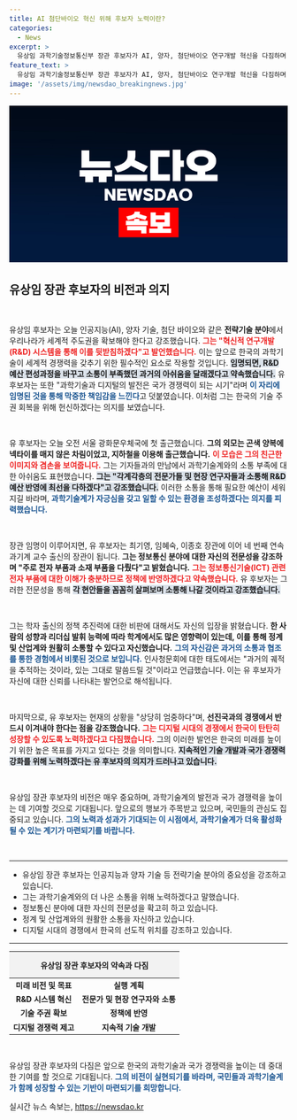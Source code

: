 ```yaml
---
title: AI 첨단바이오 혁신 위해 후보자 노력이란?
categories:
  - News
excerpt: >
  유상임 과학기술정보통신부 장관 후보자가 AI, 양자, 첨단바이오 연구개발 혁신을 다짐하며 국가 경쟁력 강화를 선언했습니다. 디지털 시대에서 기술 주권 회복의 중요성을 강조한 그의 의지가 주목받고 있습니다.
feature_text: >
  유상임 과학기술정보통신부 장관 후보자가 AI, 양자, 첨단바이오 연구개발 혁신을 다짐하며 국가 경쟁력 강화를 선언했습니다. 디지털 시대에서 기술 주권 회복의 중요성을 강조한 그의 의지가 주목받고 있습니다.
image: '/assets/img/newsdao_breakingnews.jpg'
---
```


<p><img src="/assets/img/newsdao_breakingnews.jpg" alt="firstkoreanews 속보" /></p>

<h2 data-ke-size="size26">유상임 장관 후보자의 비전과 의지</h2>

<p data-ke-size="size16">&nbsp;</p>

<p>유상임 후보자는 오늘 인공지능(AI), 양자 기술, 첨단 바이오와 같은 <b>전략기술 분야</b>에서 우리나라가 세계적 주도권을 확보해야 한다고 강조했습니다. <b><span style="color: #ee2323;">그는 "혁신적 연구개발(R&amp;D) 시스템을 통해 이를 뒷받침하겠다"고 발언했습니다.</span></b> 이는 앞으로 한국의 과학기술이 세계적 경쟁력을 갖추기 위한 필수적인 요소로 작용할 것입니다. <b><span style="background-color: #21538527;">임명되면, R&amp;D 예산 편성과정을 바꾸고 소통이 부족했던 과거의 아쉬움을 달래겠다고 약속했습니다.</span></b> 유 후보자는 또한 "과학기술과 디지털의 발전은 국가 경쟁력이 되는 시기"라며 <b><span style="color: #1a5490;">이 자리에 임명된 것을 통해 막중한 책임감을 느낀다</span></b>고 덧붙였습니다. 이처럼 그는 한국의 기술 주권 회복을 위해 헌신하겠다는 의지를 보였습니다.</p>

<p data-ke-size="size16">&nbsp;</p>

<p>유 후보자는 오늘 오전 서울 광화문우체국에 첫 출근했습니다. <b>그의 외모는 곤색 양복에 넥타이를 매지 않은 차림이었고, 지하철을 이용해 출근했습니다.</b> <b><span style="color: #ee2323;">이 모습은 그의 친근한 이미지와 겸손을 보여줍니다.</span></b> 그는 기자들과의 만남에서 과학기술계와의 소통 부족에 대한 아쉬움도 표현했습니다. <b><span style="background-color: #21538527;">그는 "각계각층의 전문가들 및 현장 연구자들과 소통해 R&amp;D 예산 반영에 최선을 다하겠다"고 강조했습니다.</span></b> 이러한 소통을 통해 필요한 예산이 세워지길 바라며, <b><span style="color: #1a5490;">과학기술계가 자긍심을 갖고 일할 수 있는 환경을 조성하겠다는 의지를 피력했습니다.</span></b></p>

<p data-ke-size="size16">&nbsp;</p>

<p>장관 임명이 이루어지면, 유 후보자는 최기영, 임혜숙, 이종호 장관에 이어 네 번째 연속 과기계 교수 출신의 장관이 됩니다. <b>그는 정보통신 분야에 대한 자신의 전문성을 강조하며 "주로 전자 부품과 소재 부품을 다뤘다"고 밝혔습니다.</b> <b><span style="color: #ee2323;">그는 정보통신기술(ICT) 관련 전자 부품에 대한 이해가 충분하므로 정책에 반영하겠다고 약속했습니다.</span></b> 유 후보자는 그러한 전문성을 통해 <b><span style="background-color: #21538527;">각 현안들을 꼼꼼히 살펴보며 소통해 나갈 것이라고 강조했습니다.</span></b></p>

<p data-ke-size="size16">&nbsp;</p>

<p>그는 학자 출신의 정책 추진력에 대한 비판에 대해서도 자신의 입장을 밝혔습니다. <b>한 사람의 성향과 리더십 발휘 능력에 따라 학계에서도 많은 영향력이 있는데, 이를 통해 정계 및 산업계와 원활히 소통할 수 있다고 자신했습니다.</b> <b><span style="color: #1a5490;">그의 자신감은 과거의 소통과 협조를 통한 경험에서 비롯된 것으로 보입니다.</span></b> 인사청문회에 대한 태도에서는 "과거의 궤적을 추적하는 것이라, 있는 그대로 말씀드릴 것"이라고 언급했습니다. 이는 유 후보자가 자신에 대한 신뢰를 나타내는 발언으로 해석됩니다.</p>

<p data-ke-size="size16">&nbsp;</p>

<p>마지막으로, 유 후보자는 현재의 상황을 "상당히 엄중하다"며, <b>선진국과의 경쟁에서 반드시 이겨내야 한다는 점을 강조했습니다.</b> <b><span style="color: #ee2323;">그는 디지털 시대의 경쟁에서 한국이 탄탄히 성장할 수 있도록 노력하겠다고 다짐했습니다.</span></b> 그의 이러한 발언은 한국의 미래를 높이기 위한 높은 목표를 가지고 있다는 것을 의미합니다. <b><span style="background-color: #21538527;">지속적인 기술 개발과 국가 경쟁력 강화를 위해 노력하겠다는 유 후보자의 의지가 드러나고 있습니다.</span></b></p>

<p data-ke-size="size16">&nbsp;</p>

<p>유상임 장관 후보자의 비전은 매우 중요하며, 과학기술계의 발전과 국가 경쟁력을 높이는 데 기여할 것으로 기대됩니다. 앞으로의 행보가 주목받고 있으며, 국민들의 관심도 집중되고 있습니다. <b><span style="color: #1a5490;">그의 노력과 성과가 기대되는 이 시점에서, 과학기술계가 더욱 활성화될 수 있는 계기가 마련되기를 바랍니다.</span></b></p>

<p data-ke-size="size16">&nbsp;</p>

<hr>

<ul>
    <li>유상임 장관 후보자는 인공지능과 양자 기술 등 전략기술 분야의 중요성을 강조하고 있습니다.</li>
    <li>그는 과학기술계와의 더 나은 소통을 위해 노력하겠다고 말했습니다.</li>
    <li>정보통신 분야에 대한 자신의 전문성을 확고히 하고 있습니다.</li>
    <li>정계 및 산업계와의 원활한 소통을 자신하고 있습니다.</li>
    <li>디지털 시대의 경쟁에서 한국의 선도적 위치를 강조하고 있습니다.</li>
</ul>

<hr>

<table style="border-collapse: collapse; width: 100%;">
    <thead>
        <tr>
            <th style="text-align: center; height: 40px; background-color: #f2f2f2;" colspan="2"><b>유상임 장관 후보자의 약속과 다짐</b></th>
        </tr>
    </thead>
    <tbody>
        <tr>
            <td style="text-align: center; height: 17px;"><b>미래 비전 및 목표</b></td>
            <td style="text-align: center; height: 17px;"><b>실행 계획</b></td>
        </tr>
        <tr>
            <td style="text-align: center; height: 17px;"><b>R&D 시스템 혁신</b></td>
            <td style="text-align: center; height: 17px;"><b>전문가 및 현장 연구자와 소통</b></td>
        </tr>
        <tr>
            <td style="text-align: center; height: 17px;"><b>기술 주권 확보</b></td>
            <td style="text-align: center; height: 17px;"><b>정책에 반영</b></td>
        </tr>
        <tr>
            <td style="text-align: center; height: 17px;"><b>디지털 경쟁력 제고</b></td>
            <td style="text-align: center; height: 17px;"><b>지속적 기술 개발</b></td>
        </tr>
    </tbody>
</table>

<p data-ke-size="size16">&nbsp;</p>

<p>유상임 장관 후보자의 다짐은 앞으로 한국의 과학기술과 국가 경쟁력을 높이는 데 중대한 기여를 할 것으로 기대됩니다. <b><span style="color: #1a5490;">그의 비전이 실현되기를 바라며, 국민들과 과학기술계가 함께 성장할 수 있는 기반이 마련되기를 희망합니다.</span></b></p>
실시간 뉴스 속보는, <a href="https://newsdao.kr" rel="dofollow">https://newsdao.kr</a>


